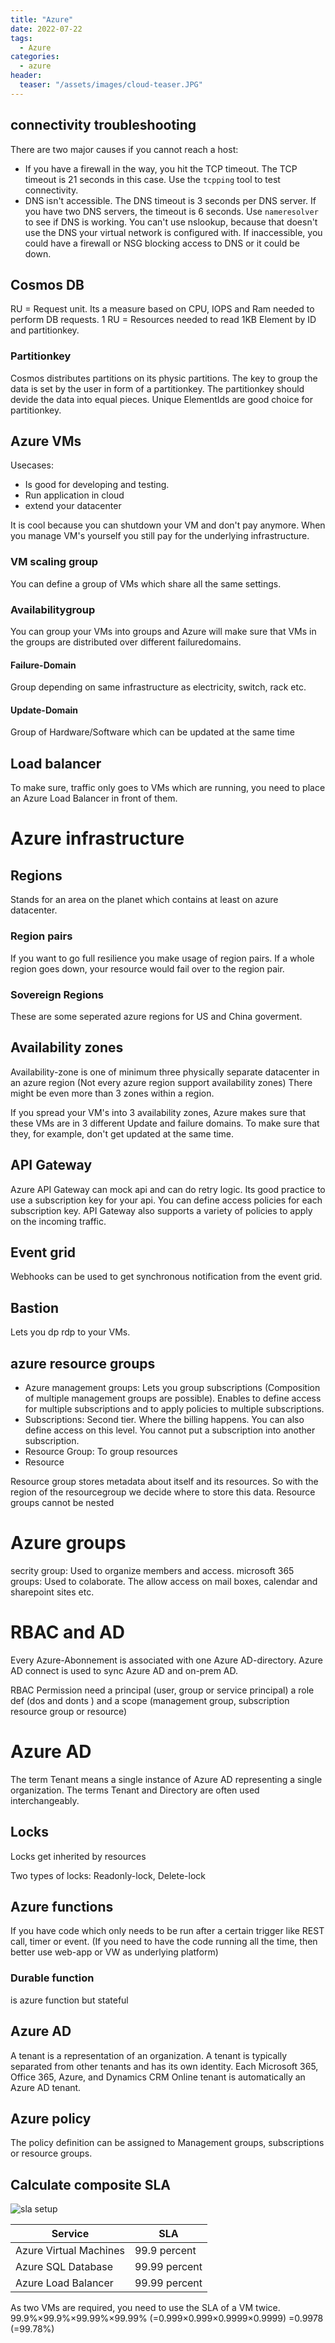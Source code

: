 ```yaml
---
title: "Azure"
date: 2022-07-22
tags:
  - Azure
categories:
  - azure
header:
  teaser: "/assets/images/cloud-teaser.JPG"
---
```


## connectivity troubleshooting
There are two major causes if you cannot reach a host:
* If you have a firewall in the way, you hit the TCP timeout. The TCP timeout is 21 seconds in this case. Use the ```tcpping``` tool to test connectivity.
* DNS isn't accessible. The DNS timeout is 3 seconds per DNS server. If you have two DNS servers, the timeout is 6 seconds. Use ```nameresolver``` to see if DNS is working. 
You can't use nslookup, because that doesn't use the DNS your virtual network is configured with. If inaccessible, you could have a firewall or NSG blocking access to DNS or it could be down.



## Cosmos DB
RU = Request unit. Its a measure based on CPU, IOPS and Ram needed to perform DB requests.
1 RU = Resources needed to read 1KB Element by ID and partitionkey. 

### Partitionkey
Cosmos distributes partitions on its physic partitions. The key to group the data is set by the user in form of a partitionkey.
The partitionkey should devide the data into equal pieces. Unique ElementIds are good choice for partitionkey.

## Azure VMs
Usecases:
* Is good for developing and testing.
* Run application in cloud
* extend your datacenter

It is cool because you can shutdown your VM and don't pay anymore. When you manage VM's yourself you still pay for the underlying infrastructure.

### VM scaling group
You can define a group of VMs which share all the same settings.

### Availabilitygroup
You can group your VMs into groups and Azure will make sure that VMs in the groups
are distributed over different failuredomains.

#### Failure-Domain
Group depending on same infrastructure as electricity, switch, rack etc.

#### Update-Domain
Group of Hardware/Software which can be updated at the same time

## Load balancer
To make sure, traffic only goes to VMs which are running, you need to place an Azure Load Balancer in front of them.


# Azure infrastructure 

## Regions
Stands for an area on the planet which contains at least on azure datacenter. 
### Region pairs
If you want to go full resilience you make usage of region pairs. If a whole region goes down, your resource would fail over to the region pair.

### Sovereign Regions
These are some seperated azure regions for US and China goverment. 

## Availability zones
Availability-zone is one of minimum three physically separate datacenter in an azure region (Not every azure region support availability zones)
There might be even more than 3 zones within a region. 

If you spread your VM's into 3 availability zones, Azure makes sure that these VMs are in 3 different Update and failure domains.
To make sure that they, for example, don't get updated at the same time.

## API Gateway
Azure API Gateway can mock api and can do retry logic.
Its good practice to use a subscription key for your api. You can define access policies for each subscription key.
API Gateway also supports a variety of policies to apply on the incoming traffic. 

## Event grid
Webhooks can be used to get synchronous notification from the event grid.

## Bastion
Lets you dp rdp to your VMs. 

## azure resource groups
* Azure management groups: Lets you group subscriptions (Composition of multiple management groups are possible). Enables to define access for multiple subscriptions and to apply policies to multiple subscriptions. 
* Subscriptions: Second tier. Where the billing happens. You can also define access on this level. You cannot put a subscription into another subscription.
* Resource Group: To group resources
* Resource

Resource group stores metadata about itself and its resources. So with the region of the resourcegroup we decide where to store this data.
Resource groups cannot be nested


# Azure groups
secrity group: Used to organize members and access.
microsoft 365 groups: Used to colaborate. The allow access on mail boxes, calendar and sharepoint sites etc.

# RBAC and AD

Every Azure-Abonnement is associated with one Azure AD-directory.
Azure AD connect is used to sync Azure AD and on-prem AD.

RBAC Permission need a principal (user, group or service principal) a role def (dos and donts ) and a scope (management group, subscription resource group or resource)



# Azure AD
The term Tenant means a single instance of Azure AD representing a single organization.
The terms Tenant and Directory are often used interchangeably.

## Locks
Locks get inherited by resources

Two types of locks: Readonly-lock, Delete-lock

## Azure functions
If you have code which only needs to be run after a certain trigger like REST call, timer or event. (If you need to have the code running all the time, then better use web-app or VW as underlying platform)

### Durable function
is azure function but stateful 

## Azure AD
A tenant is a representation of an organization. A tenant is typically separated from other tenants and has its own identity.
Each Microsoft 365, Office 365, Azure, and Dynamics CRM Online tenant is automatically an Azure AD tenant.

## Azure policy
The policy definition can be assigned to Management groups, subscriptions or resource groups.

## Calculate composite SLA
![sla setup](sla.svg)

| Service | SLA |
|---------|-----|
| Azure Virtual Machines | 99.9 percent |
| Azure SQL Database | 99.99 percent |
| Azure Load Balancer | 99.99 percent |

As two VMs are required, you need to use the SLA of a VM twice.
99.9%×99.9%×99.99%×99.99% (=0.999×0.999×0.9999×0.9999) 
=0.9978 (=99.78%)


